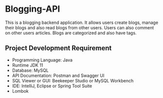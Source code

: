 # Blogging-API
This is a blogging backend application. It allows users create blogs, manage their blogs and also read blogs from other users. Users can also comment on other users articles. Blogs are categorized and also have tags.


## Project Development Requirement

- Programming Language: Java
- Runtime JDK 11
- Database: MySQL
- API Documentation: Postman and Swagger UI
- SQL Viewer or GUI: Beekeeper Studio or MySQL Workbench
- IDE: IntelliJ, Eclipse or Spring Tool Suite
- Lombok
